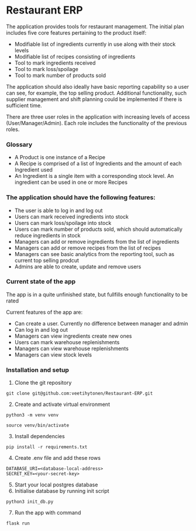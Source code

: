 # Restaurant ERP

The application provides tools for restaurant management. The initial plan includes five core features pertaining to the product itself:
* Modifiable list of ingredients currently in use along with their stock levels
* Modifiable list of recipes consisting of ingredients
* Tool to mark ingredients received
* Tool to mark loss/spoilage 
* Tool to mark number of products sold

The application should also ideally have basic reporting capability so a user can see, for example, the top selling product. Additional functionality, such supplier management and shift planning could be implemented if there is sufficient time. 

There are three user roles in the application with increasing levels of access (User/Manager/Admin). Each role includes the functionality of the previous roles.

### Glossary
* A Product is one instance of a Recipe
* A Recipe is comprised of a list of Ingredients and the amount of each Ingredient used
* An Ingredient is a single item with a corresponding stock level. An ingredient can be used in one or more Recipes

### The application should have the following features:
* The user is able to log in and log out
* Users can mark received ingredients into stock
* Users can mark loss/spoilage into stock
* Users can mark number of products sold, which should automatically reduce ingredients in stock
* Managers can add or remove ingredients from the list of ingredients
* Managers can add or remove recipes from the list of recipes
* Managers can see basic analytics from the reporting tool, such as current top selling prodcut
* Admins are able to create, update and remove users

### Current state of the app
The app is in a quite unfinished state, but fullfills enough functionality to be rated

Current features of the app are:

* Can create a user. Currently no difference between manager and admin
* Can log in and log out
* Managers can view ingredients create new ones
* Users can mark warehouse replenishments
* Managers can view warehouse replenishments
* Managers can view stock levels

### Installation and setup
1. Clone the git repository
``` 
git clone git@github.com:veetihytonen/Restaurant-ERP.git
```
2. Create and activate virtual environment
``` 
python3 -m venv venv
```
``` 
source venv/bin/activate
```
3. Install dependencies
```
pip install -r requirements.txt
```
4. Create .env file and add these rows
```
DATABASE_URI=<database-local-address>
SECRET_KEY=<your-secret-key>
```
5. Start your local postgres database
6. Initialise database by running init script
```
python3 init_db.py
```
7. Run the app with command
```
flask run
```
